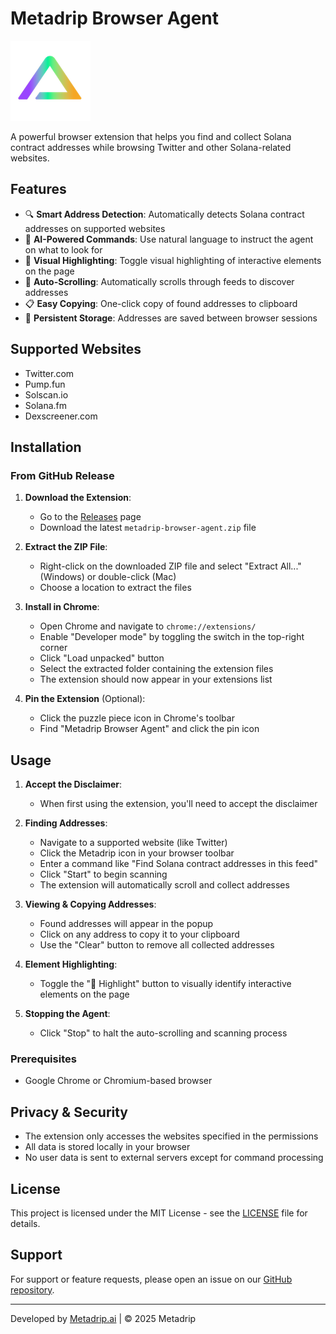 # Metadrip Browser Agent

![Metadrip Browser Agent](icon128.png)

A powerful browser extension that helps you find and collect Solana contract addresses while browsing Twitter and other Solana-related websites.

## Features

- 🔍 **Smart Address Detection**: Automatically detects Solana contract addresses on supported websites
- 🤖 **AI-Powered Commands**: Use natural language to instruct the agent on what to look for
- 🔆 **Visual Highlighting**: Toggle visual highlighting of interactive elements on the page
- 📜 **Auto-Scrolling**: Automatically scrolls through feeds to discover addresses
- 📋 **Easy Copying**: One-click copy of found addresses to clipboard
- 🔄 **Persistent Storage**: Addresses are saved between browser sessions

## Supported Websites

- Twitter.com
- Pump.fun
- Solscan.io
- Solana.fm
- Dexscreener.com

## Installation

### From GitHub Release

1. **Download the Extension**:
   - Go to the [Releases](https://github.com/metadripofficial/metadrip-browser-agent/releases) page
   - Download the latest `metadrip-browser-agent.zip` file

2. **Extract the ZIP File**:
   - Right-click on the downloaded ZIP file and select "Extract All..." (Windows) or double-click (Mac)
   - Choose a location to extract the files

3. **Install in Chrome**:
   - Open Chrome and navigate to `chrome://extensions/`
   - Enable "Developer mode" by toggling the switch in the top-right corner
   - Click "Load unpacked" button
   - Select the extracted folder containing the extension files
   - The extension should now appear in your extensions list

4. **Pin the Extension** (Optional):
   - Click the puzzle piece icon in Chrome's toolbar
   - Find "Metadrip Browser Agent" and click the pin icon

## Usage

1. **Accept the Disclaimer**:
   - When first using the extension, you'll need to accept the disclaimer

2. **Finding Addresses**:
   - Navigate to a supported website (like Twitter)
   - Click the Metadrip icon in your browser toolbar
   - Enter a command like "Find Solana contract addresses in this feed"
   - Click "Start" to begin scanning
   - The extension will automatically scroll and collect addresses

3. **Viewing & Copying Addresses**:
   - Found addresses will appear in the popup
   - Click on any address to copy it to your clipboard
   - Use the "Clear" button to remove all collected addresses

4. **Element Highlighting**:
   - Toggle the "🧠 Highlight" button to visually identify interactive elements on the page

5. **Stopping the Agent**:
   - Click "Stop" to halt the auto-scrolling and scanning process


### Prerequisites

- Google Chrome or Chromium-based browser


## Privacy & Security

- The extension only accesses the websites specified in the permissions
- All data is stored locally in your browser
- No user data is sent to external servers except for command processing

## License

This project is licensed under the MIT License - see the [LICENSE](LICENSE) file for details.

## Support

For support or feature requests, please open an issue on our [GitHub repository](https://github.com/metadripofficial/metadrip-browser-agent/issues).

---

Developed by [Metadrip.ai](https://app.metadrip.ai) | © 2025 Metadrip